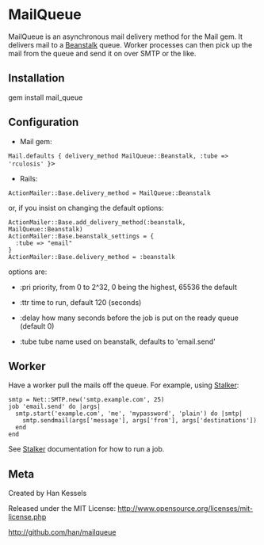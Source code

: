 MailQueue
=========


MailQueue is an asynchronous mail delivery method for the Mail gem. It delivers mail to a [Beanstalk](http://kr.github.com/beanstalkd/) queue. Worker processes can then pick up the mail from the queue and send it on over SMTP or the like.

Installation
------------

gem install mail_queue

Configuration
-------------

+ Mail gem:

<pre><code>Mail.defaults { delivery_method MailQueue::Beanstalk, :tube => 'rculosis' }</code>></pre>
    

+ Rails:

<pre><code>ActionMailer::Base.delivery_method = MailQueue::Beanstalk</code></pre>
    

or, if you insist on changing the default options:

    ActionMailer::Base.add_delivery_method(:beanstalk, MailQueue::Beanstalk)
    ActionMailer::Base.beanstalk_settings = {
      :tube => "email"
    }
    ActionMailer::Base.delivery_method = :beanstalk


options are:

+ :pri    priority, from 0 to 2^32, 0 being the highest, 65536 the default 

+ :ttr    time to run, default 120 (seconds)

+ :delay  how many seconds before the job is put on the ready queue (default 0)

+ :tube   tube name used on beanstalk, defaults to 'email.send'


Worker
------

Have a worker pull the mails off the queue.
For example, using [Stalker](http://github.com/adamwiggins/stalker):

    smtp = Net::SMTP.new('smtp.example.com', 25)
    job 'email.send' do |args|
      smtp.start('example.com', 'me', 'mypassword', 'plain') do |smtp|
        smtp.sendmail(args['message'], args['from'], args['destinations'])
      end
    end 

See [Stalker](http://github.com/adamwiggins/stalker) documentation for how to run a job.


Meta
----

Created by Han Kessels

Released under the MIT License: http://www.opensource.org/licenses/mit-license.php

http://github.com/han/mailqueue

